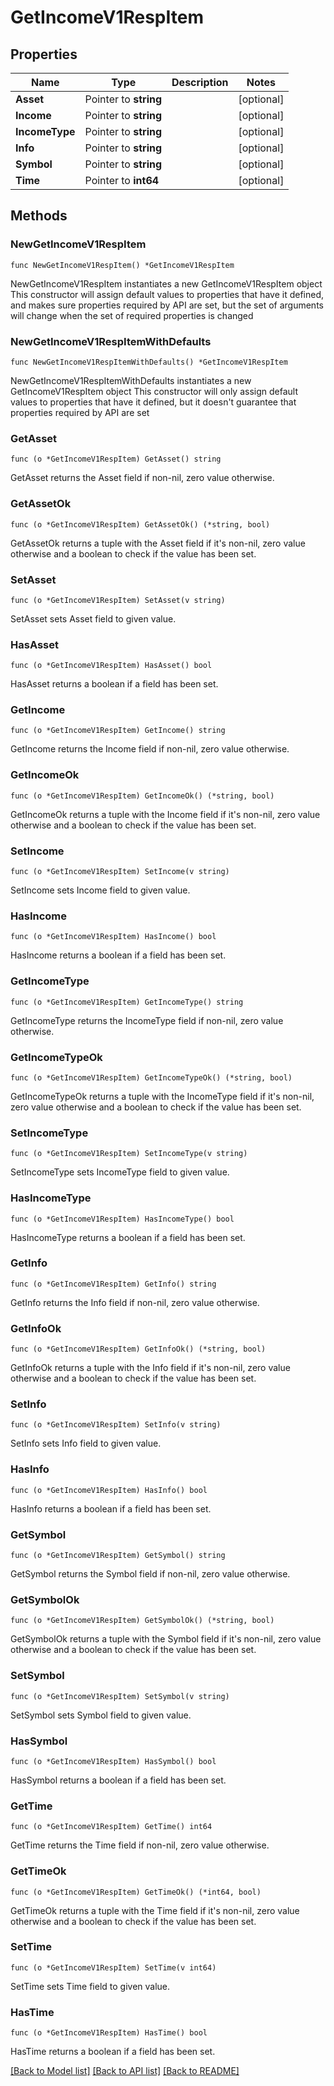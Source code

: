 # GetIncomeV1RespItem

## Properties

Name | Type | Description | Notes
------------ | ------------- | ------------- | -------------
**Asset** | Pointer to **string** |  | [optional] 
**Income** | Pointer to **string** |  | [optional] 
**IncomeType** | Pointer to **string** |  | [optional] 
**Info** | Pointer to **string** |  | [optional] 
**Symbol** | Pointer to **string** |  | [optional] 
**Time** | Pointer to **int64** |  | [optional] 

## Methods

### NewGetIncomeV1RespItem

`func NewGetIncomeV1RespItem() *GetIncomeV1RespItem`

NewGetIncomeV1RespItem instantiates a new GetIncomeV1RespItem object
This constructor will assign default values to properties that have it defined,
and makes sure properties required by API are set, but the set of arguments
will change when the set of required properties is changed

### NewGetIncomeV1RespItemWithDefaults

`func NewGetIncomeV1RespItemWithDefaults() *GetIncomeV1RespItem`

NewGetIncomeV1RespItemWithDefaults instantiates a new GetIncomeV1RespItem object
This constructor will only assign default values to properties that have it defined,
but it doesn't guarantee that properties required by API are set

### GetAsset

`func (o *GetIncomeV1RespItem) GetAsset() string`

GetAsset returns the Asset field if non-nil, zero value otherwise.

### GetAssetOk

`func (o *GetIncomeV1RespItem) GetAssetOk() (*string, bool)`

GetAssetOk returns a tuple with the Asset field if it's non-nil, zero value otherwise
and a boolean to check if the value has been set.

### SetAsset

`func (o *GetIncomeV1RespItem) SetAsset(v string)`

SetAsset sets Asset field to given value.

### HasAsset

`func (o *GetIncomeV1RespItem) HasAsset() bool`

HasAsset returns a boolean if a field has been set.

### GetIncome

`func (o *GetIncomeV1RespItem) GetIncome() string`

GetIncome returns the Income field if non-nil, zero value otherwise.

### GetIncomeOk

`func (o *GetIncomeV1RespItem) GetIncomeOk() (*string, bool)`

GetIncomeOk returns a tuple with the Income field if it's non-nil, zero value otherwise
and a boolean to check if the value has been set.

### SetIncome

`func (o *GetIncomeV1RespItem) SetIncome(v string)`

SetIncome sets Income field to given value.

### HasIncome

`func (o *GetIncomeV1RespItem) HasIncome() bool`

HasIncome returns a boolean if a field has been set.

### GetIncomeType

`func (o *GetIncomeV1RespItem) GetIncomeType() string`

GetIncomeType returns the IncomeType field if non-nil, zero value otherwise.

### GetIncomeTypeOk

`func (o *GetIncomeV1RespItem) GetIncomeTypeOk() (*string, bool)`

GetIncomeTypeOk returns a tuple with the IncomeType field if it's non-nil, zero value otherwise
and a boolean to check if the value has been set.

### SetIncomeType

`func (o *GetIncomeV1RespItem) SetIncomeType(v string)`

SetIncomeType sets IncomeType field to given value.

### HasIncomeType

`func (o *GetIncomeV1RespItem) HasIncomeType() bool`

HasIncomeType returns a boolean if a field has been set.

### GetInfo

`func (o *GetIncomeV1RespItem) GetInfo() string`

GetInfo returns the Info field if non-nil, zero value otherwise.

### GetInfoOk

`func (o *GetIncomeV1RespItem) GetInfoOk() (*string, bool)`

GetInfoOk returns a tuple with the Info field if it's non-nil, zero value otherwise
and a boolean to check if the value has been set.

### SetInfo

`func (o *GetIncomeV1RespItem) SetInfo(v string)`

SetInfo sets Info field to given value.

### HasInfo

`func (o *GetIncomeV1RespItem) HasInfo() bool`

HasInfo returns a boolean if a field has been set.

### GetSymbol

`func (o *GetIncomeV1RespItem) GetSymbol() string`

GetSymbol returns the Symbol field if non-nil, zero value otherwise.

### GetSymbolOk

`func (o *GetIncomeV1RespItem) GetSymbolOk() (*string, bool)`

GetSymbolOk returns a tuple with the Symbol field if it's non-nil, zero value otherwise
and a boolean to check if the value has been set.

### SetSymbol

`func (o *GetIncomeV1RespItem) SetSymbol(v string)`

SetSymbol sets Symbol field to given value.

### HasSymbol

`func (o *GetIncomeV1RespItem) HasSymbol() bool`

HasSymbol returns a boolean if a field has been set.

### GetTime

`func (o *GetIncomeV1RespItem) GetTime() int64`

GetTime returns the Time field if non-nil, zero value otherwise.

### GetTimeOk

`func (o *GetIncomeV1RespItem) GetTimeOk() (*int64, bool)`

GetTimeOk returns a tuple with the Time field if it's non-nil, zero value otherwise
and a boolean to check if the value has been set.

### SetTime

`func (o *GetIncomeV1RespItem) SetTime(v int64)`

SetTime sets Time field to given value.

### HasTime

`func (o *GetIncomeV1RespItem) HasTime() bool`

HasTime returns a boolean if a field has been set.


[[Back to Model list]](../README.md#documentation-for-models) [[Back to API list]](../README.md#documentation-for-api-endpoints) [[Back to README]](../README.md)


